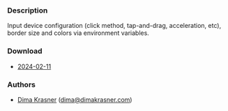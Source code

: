 ### Description
Input device configuration (click method, tap-and-drag, acceleration, etc), border size and colors via environment variables.

### Download
- [2024-02-11](https://codeberg.org/dwl/dwl-patches/raw/branch/main/patches/envcfg/envcfg.patch)

### Authors
- [Dima Krasner](https://codeberg.org/dimkr) (<dima@dimakrasner.com>)
